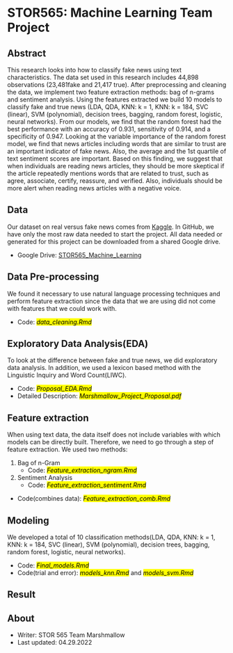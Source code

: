 # STOR565: Machine Learning Team Project

## Abstract

This research looks into how to classify fake news using text characteristics. The data set used in this research includes 44,898 observations (23,481fake and 21,417 true). After preprocessing and cleaning the data, we implement two feature extraction methods: bag of n-grams and sentiment analysis. Using the features extracted we build 10 models to classify fake and true news (LDA, QDA, KNN: k = 1, KNN: k = 184, SVC (linear), SVM (polynomial), decision trees, bagging, random forest, logistic, neural networks). From our models, we find that the random forest had the best performance with an accuracy of 0.931, sensitivity of 0.914, and a specificity of 0.947. Looking at the variable importance of the random forest model, we find that news articles including words that are similar to trust are an important indicator of fake news. Also, the average and the 1st quartile of text sentiment scores are important. Based on this finding, we suggest that when individuals are reading news articles, they should be more skeptical if the article repeatedly mentions words that are related to trust, such as agree, associate, certify, reassure, and verified. Also, individuals should be more alert when reading news articles with a negative voice. 

## Data

Our dataset on real versus fake news comes from [Kaggle](https://www.kaggle.com/datasets/clmentbisaillon/fake-and-real-news-dataset). In GitHub, we have only the most raw data needed to start the project. All data needed or generated for this project can be downloaded from a shared Google drive. 

- Google Drive: [STOR565_Machine_Learning](https://drive.google.com/drive/folders/1jwbjs3ZiSQA7Fs7ka9DW1Rzu1SNe-MX4?usp=sharing)

## Data Pre-processing

We found it necessary to use natural language processing techniques and perform feature extraction since the data that we are using did not come with features that we could work with. 

- Code: <mark>*data_cleaning.Rmd*</mark>  

## Exploratory Data Analysis(EDA)

To look at the difference between fake and true news, we did exploratory data analysis. In addition, we used a lexicon based method with the Linguistic Inquiry and Word Count(LIWC).

- Code: <mark>*Proposal_EDA.Rmd*
- Detailed Description: <mark>*Marshmallow_Project_Proposal.pdf*</mark> 

## Feature extraction

When using text data, the data itself does not include variables with which models can be directly built. Therefore, we need to go through a step of feature extraction. We used two methods:

1. Bag of n-Gram
    + Code: <mark>*Feature_extraction_ngram.Rmd*</mark> 
2. Sentiment Analysis
    + Code: <mark>*Feature_extraction_sentiment.Rmd*</mark> 
    
- Code(combines data): <mark>*Feature_extraction_comb.Rmd*</mark> 

## Modeling

We developed a total of 10 classification methods(LDA, QDA, KNN: k = 1, KNN: k = 184, SVC (linear), SVM (polynomial), decision trees, bagging, random forest, logistic, neural networks).

- Code: <mark>*Final_models.Rmd*</mark> 
- Code(trial and error): <mark>*models_knn.Rmd*</mark> and <mark>*models_svm.Rmd*</mark> 

## Result

## About

- Writer: STOR 565 Team Marshmallow
- Last updated: 04.29.2022
